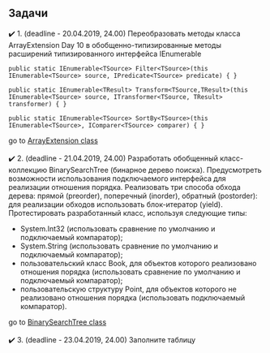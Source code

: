 ## Задачи
:heavy_check_mark: 1. (deadline - 20.04.2019, 24.00) Переобразовать методы класса ArrayExtension Day 10 в обобщенно-типизированные методы расширений типизированного интерфейса IEnumerable<T>
```
public static IEnumerable<TSource> Filter<TSource>(this IEnumerable<TSource> source, IPredicate<TSource> predicate) { }
        
public static IEnumerable<TResult> Transform<TSource,TResult>(this IEnumerable<TSource> source, ITransformer<TSource, TResult> transformer) { }
        
public static IEnumerable<TSource> SortBy<TSource>(this IEnumerable<TSource>, IComparer<TSource> comparer) { }
 ```
go to [ArrayExtension class](https://github.com/UltramarineDev/NET1.S.2019.Sokolova.13/blob/master/CollectionsManipulations/ArrayExtension.cs)
<br/><br/>
:heavy_check_mark: 2. (deadline - 21.04.2019, 24.00) Разработать обобщенный класс-коллекцию BinarySearchTree (бинарное дерево поиска). Предусмотреть возможности использования подключаемого интерфейса для реализации отношения порядка. Реализовать три способа обхода дерева: прямой (preorder), поперечный (inorder), обратный (postorder): для реализации обходов использовать блок-итератор (yield). Протестировать разработанный класс, используя следующие типы:

* System.Int32 (использовать сравнение по умолчанию и подключаемый компаратор);
* System.String (использовать сравнение по умолчанию и подключаемый компаратор);
* пользовательский класс Book, для объектов которого реализовано отношения порядка (использовать сравнение по умолчанию и подключаемый компаратор);
* пользовательскую структуру Point, для объектов которого не реализовано отношения порядка (использовать подключаемый компаратор).<br/>

go to [BinarySearchTree class](https://github.com/UltramarineDev/NET1.S.2019.Sokolova.13/blob/master/CollectionsManipulations/BinarySearchTree.cs)
<br/><br/>
:heavy_check_mark: 3. (deadline - 23.04.2019, 24.00) Заполните таблицу

